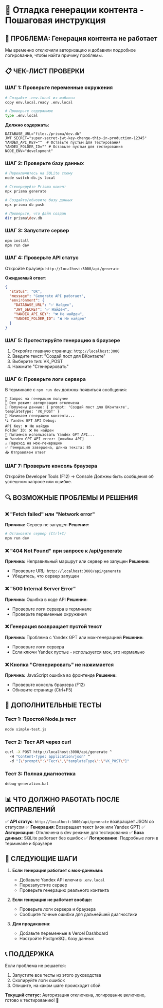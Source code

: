# 🔧 Отладка генерации контента - Пошаговая инструкция

## 🚨 ПРОБЛЕМА: Генерация контента не работает

Мы временно отключили авторизацию и добавили подробное логирование, чтобы найти причину проблемы.

## 📋 ЧЕК-ЛИСТ ПРОВЕРКИ

### ШАГ 1: Проверьте переменные окружения
```bash
# Создайте .env.local из шаблона
copy env.local.ready .env.local

# Проверьте содержимое
type .env.local
```

**Должно содержать:**
```env
DATABASE_URL="file:./prisma/dev.db"
JWT_SECRET="super-secret-jwt-key-change-this-in-production-12345"
YANDEX_API_KEY=""  # Оставьте пустым для тестирования
YANDEX_FOLDER_ID="" # Оставьте пустым для тестирования
NODE_ENV="development"
```

### ШАГ 2: Проверьте базу данных
```bash
# Переключитесь на SQLite схему
node switch-db.js local

# Сгенерируйте Prisma клиент
npx prisma generate

# Создайте/обновите базу данных
npx prisma db push

# Проверьте, что файл создан
dir prisma\dev.db
```

### ШАГ 3: Запустите сервер
```bash
npm install
npm run dev
```

### ШАГ 4: Проверьте API статус
Откройте браузер: `http://localhost:3000/api/generate`

**Ожидаемый ответ:**
```json
{
  "status": "OK",
  "message": "Generate API работает",
  "environment": {
    "DATABASE_URL": "✅ Найден",
    "JWT_SECRET": "✅ Найден",
    "YANDEX_API_KEY": "❌ Не найден",
    "YANDEX_FOLDER_ID": "❌ Не найден"
  }
}
```

### ШАГ 5: Протестируйте генерацию в браузере
1. Откройте главную страницу: `http://localhost:3000`
2. Введите текст: "Создай пост для ВКонтакте"
3. Выберите тип: VK_POST
4. Нажмите "Сгенерировать"

### ШАГ 6: Проверьте логи сервера
В терминале с `npm run dev` должны появиться сообщения:
```
🚀 Запрос на генерацию получен
🔧 Dev режим: авторизация отключена
📝 Получены данные: { prompt: 'Создай пост для ВКонтакте', templateType: 'VK_POST' }
🤖 Начинаем генерацию контента...
🔍 Yandex GPT API Debug:
API Key: ❌ Не найден
Folder ID: ❌ Не найден
🚀 Пытаемся использовать Yandex GPT API...
❌ Yandex GPT API error: [ошибка API]
⚠️ Переход на мок-генерацию
✅ Генерация завершена, длина текста: 85
📤 Отправляем ответ
```

### ШАГ 7: Проверьте консоль браузера
Откройте Developer Tools (F12) → Console
Должны быть сообщения об успешном запросе или ошибке.

## 🔍 ВОЗМОЖНЫЕ ПРОБЛЕМЫ И РЕШЕНИЯ

### ❌ "Fetch failed" или "Network error"
**Причина:** Сервер не запущен
**Решение:**
```bash
# Остановите сервер (Ctrl+C)
npm run dev
```

### ❌ "404 Not Found" при запросе к /api/generate
**Причина:** Неправильный маршрут или сервер не запущен
**Решение:**
- Проверьте URL: `http://localhost:3000/api/generate`
- Убедитесь, что сервер запущен

### ❌ "500 Internal Server Error"
**Причина:** Ошибка в коде API
**Решение:**
- Проверьте логи сервера в терминале
- Проверьте переменные окружения

### ❌ Генерация возвращает пустой текст
**Причина:** Проблема с Yandex GPT или мок-генерацией
**Решение:**
- Проверьте логи сервера
- Если ключи Yandex пустые - используется мок, это нормально

### ❌ Кнопка "Сгенерировать" не нажимается
**Причина:** JavaScript ошибка во фронтенде
**Решение:**
- Проверьте консоль браузера (F12)
- Обновите страницу (Ctrl+F5)

## 🧪 ДОПОЛНИТЕЛЬНЫЕ ТЕСТЫ

### Тест 1: Простой Node.js тест
```bash
node simple-test.js
```

### Тест 2: Тест API через curl
```bash
curl -X POST http://localhost:3000/api/generate ^
  -H "Content-Type: application/json" ^
  -d "{\"prompt\":\"Тест\",\"templateType\":\"VK_POST\"}"
```

### Тест 3: Полная диагностика
```bash
debug-generation.bat
```

## 📊 ЧТО ДОЛЖНО РАБОТАТЬ ПОСЛЕ ИСПРАВЛЕНИЙ

✅ **API статус**: `http://localhost:3000/api/generate` возвращает JSON со статусом
✅ **Генерация**: Возвращает текст (мок или Yandex GPT)
✅ **Авторизация**: Отключена в dev режиме для тестирования
✅ **База данных**: SQLite работает без ошибок
✅ **Логирование**: Подробные логи в терминале и браузере

## 🚀 СЛЕДУЮЩИЕ ШАГИ

1. **Если генерация работает с мок-данными:**
   - Добавьте Yandex API ключи в `.env.local`
   - Перезапустите сервер
   - Проверьте генерацию реального контента

2. **Если генерация не работает вообще:**
   - Проверьте логи сервера и браузера
   - Сообщите точные ошибки для дальнейшей диагностики

3. **Для продакшена:**
   - Добавьте переменные в Vercel Dashboard
   - Настройте PostgreSQL базу данных

## 📞 ПОДДЕРЖКА

Если проблема не решается:
1. Запустите все тесты из этого руководства
2. Скопируйте логи ошибок
3. Опишите, на каком шаге происходит сбой

**Текущий статус:** Авторизация отключена, логирование включено, готово к тестированию! 🎯
